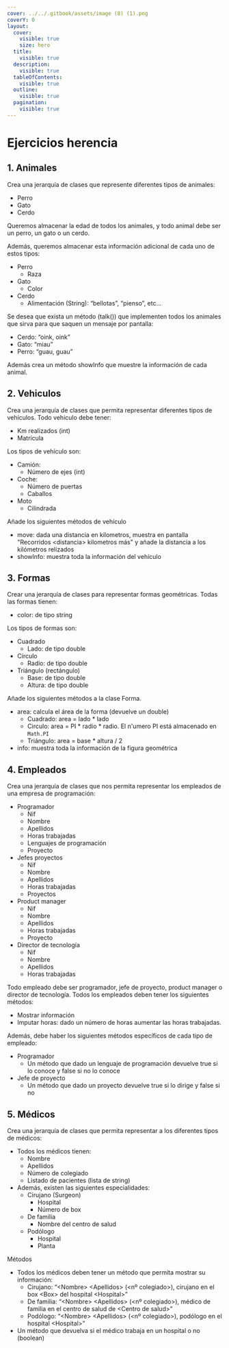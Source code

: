 ```yaml
---
cover: ../../.gitbook/assets/image (8) (1).png
coverY: 0
layout:
  cover:
    visible: true
    size: hero
  title:
    visible: true
  description:
    visible: true
  tableOfContents:
    visible: true
  outline:
    visible: true
  pagination:
    visible: true
---
```


# Ejercicios herencia

## 1. Animales

Crea una jerarquía de clases que represente diferentes tipos de animales:

* Perro
* Gato
* Cerdo

Queremos almacenar la edad de todos los animales, y todo animal debe ser un perro, un gato o un cerdo.

Además, queremos almacenar esta información adicional de cada uno de estos tipos:

* Perro
  * Raza
* Gato
  * Color
* Cerdo
  * Alimentación (String): “bellotas”, “pienso”, etc...

Se desea que exista un método (talk()) que implementen todos los animales que sirva para que saquen un mensaje por pantalla:

* Cerdo: “oink, oink”
* Gato: “miau”
* Perro: “guau, guau”

Además crea un método showInfo que muestre la información de cada animal.

## 2. Vehiculos

Crea una jerarquía de clases que permita representar diferentes tipos de vehículos. Todo vehiculo debe tener:

* Km realizados (int)
* Matrícula

Los tipos de vehículo son:

* Camión:
  * Número de ejes (int)
* Coche:
  * Número de puertas
  * Caballos
* Moto
  * Cilindrada

Añade los siguientes métodos de vehículo

* move: dada una distancia en kilometros, muestra en pantalla "Recorridos \<distancia> kilometros más" y añade la distancia a los kilómetros relizados
* showInfo: muestra toda la información del vehículo

## 3. Formas

Crear una jerarquía de clases para representar formas geométricas. Todas las formas tienen:

* color: de tipo string

Los tipos de formas son:

* Cuadrado
  * Lado: de tipo double
* Círculo
  * Radio: de tipo double
* Triángulo (rectángulo)
  * Base: de tipo double
  * Altura: de tipo double

Añade los siguientes métodos a la clase Forma.

* area: calcula el área de la forma (devuelve un double)
  * Cuadrado: area = lado \* lado
  * Circulo: area = PI \* radio \* radio. El n'umero PI está almacenado en `Math.PI`
  * Triángulo: area = base \* altura / 2
* info: muestra toda la información de la figura geométrica

## 4. Empleados

Crea una jerarquía de clases que nos permita representar los empleados de una empresa de programación:

* Programador
  * Nif
  * Nombre
  * Apellidos
  * Horas trabajadas
  * Lenguajes de programación
  * Proyecto
* Jefes proyectos
  * Nif
  * Nombre
  * Apellidos
  * Horas trabajadas
  * Proyectos
* Product manager
  * Nif
  * Nombre
  * Apellidos
  * Horas trabajadas
  * Proyecto
* Director de tecnología
  * Nif
  * Nombre
  * Apellidos
  * Horas trabajadas

Todo empleado debe ser programador, jefe de proyecto, product manager o director de tecnología. Todos los empleados deben tener los siguientes métodos:

* Mostrar información
* Imputar horas: dado un número de horas aumentar las horas trabajadas.

Además, debe haber los siguientes métodos específicos de cada tipo de empleado:

* Programador
  * Un método que dado un lenguaje de programación devuelve true si lo conoce y false si no lo conoce
* Jefe de proyecto
  * Un método que dado un proyecto devuelve true si lo dirige y false si no

## 5. Médicos

Crea una jerarquía de clases que permita representar a los diferentes tipos de médicos:

* Todos los médicos tienen:
  * Nombre
  * Apellidos
  * Número de colegiado
  * Listado de pacientes (lista de string)
* Además, existen las siguientes especialidades:
  * Cirujano (Surgeon)
    * Hospital
    * Número de box
  * De familia
    * Nombre del centro de salud
  * Podólogo
    * Hospital
    * Planta

Métodos

* Todos los médicos deben tener un método que permita mostrar su información:
  * Cirujano: “\<Nombre> \<Apellidos> (\<nº colegiado>), cirujano en el box \<Box> del hospital \<Hospital>”
  * De familia: “\<Nombre> \<Apellidos> (\<nº colegiado>), médico de familia en el centro de salud de \<Centro de salud>”
  * Podólogo: “\<Nombre> \<Apellidos> (\<nº colegiado>), podólogo en el hospital \<Hospital>”
* Un método que devuelva si el médico trabaja en un hospital o no (boolean)
